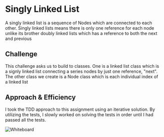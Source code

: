# Singly Linked List
A singly linked list is a sequence of Nodes which are connected to each other. Singly linked lists means there is only
one reference for each node unlike its brother doubly linked lists which has a reference to both the next and previous

## Challenge
This challenge asks us to build to classes. One is a linked list class which is a signly linked list connecting a series
nodes by just one reference, "next". The other class we create is a Node class which is each individual index of a
linked list

## Approach & Efficiency
<!-- What approach did you take? Why? What is the Big O space/time for this approach? -->
I took the TDD approach to this assignment using an iterative solution. By utilizing the tests, I slowly worked on solving the tests in order until
I had passed all the tests.

![Whiteboard](/kth_from_end_whiteboard.png)
